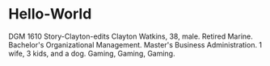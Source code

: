 # Hello-World
DGM 1610
Story-Clayton-edits
Clayton Watkins, 38, male.
Retired Marine.
Bachelor's Organizational Management.
Master's Business Administration.
1 wife, 3 kids, and a dog.
Gaming, Gaming, Gaming.
